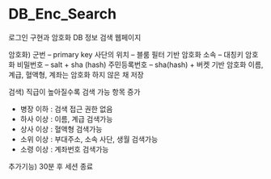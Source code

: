 # DB_Enc_Search
로그인 구현과 암호화 DB 정보 검색 웹페이지

암호화)
군번  –   primary key
사단의 위치 – 블룸 필터 기반 암호화
소속 – 대칭키 암호화
비밀번호 – salt + sha (hash)
주민등록번호 – sha(hash) + 버켓 기반 암호화
이름, 계급, 혈액형, 계좌는 암호화 하지 않은 채 저장

검색)
직급이 높아질수록 검색 가능 항목 증가
- 병장 이하 : 검색 접근 권한 없음
- 하사 이상 : 이름, 계급 검색가능
- 상사 이상 : 혈액형 검색가능
- 소위 이상 : 부대주소, 소속 사단, 생월 검색가능
- 소령 이상 : 계좌번호 검색가능

추가기능)
30분 후 세션 종료
